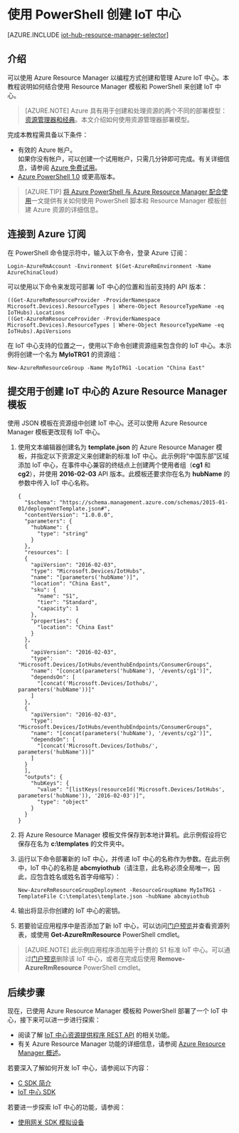 <properties
	pageTitle="使用 Resource Manager 模板和 PowerShell 创建 IoT 中心 | Azure"
	description="遵照本教程开始使用 Resource Manager 模板和 PowerShell 创建 IoT 中心。"
	services="iot-hub"
	documentationCenter=".net"
	authors="dominicbetts"
	manager="timlt"
	editor=""/>  


<tags
     ms.service="iot-hub"
     ms.devlang="multiple"
     ms.topic="article"
     ms.tgt_pltfrm="na"
     ms.workload="na"
     ms.date="09/07/2016"
     wacn.date="12/12/2016"
     ms.author="dobett"/>


# 使用 PowerShell 创建 IoT 中心

[AZURE.INCLUDE [iot-hub-resource-manager-selector](../../includes/iot-hub-resource-manager-selector.md)]

## 介绍

可以使用 Azure Resource Manager 以编程方式创建和管理 Azure IoT 中心。本教程说明如何结合使用 Resource Manager 模板和 PowerShell 来创建 IoT 中心。

> [AZURE.NOTE] Azure 具有用于创建和处理资源的两个不同的部署模型：[资源管理器和经典](/documentation/articles/resource-manager-deployment-model/)。本文介绍如何使用资源管理器部署模型。

完成本教程需具备以下条件：

- 有效的 Azure 帐户。<br/>如果你没有帐户，可以创建一个试用帐户，只需几分钟即可完成。有关详细信息，请参阅 [Azure 免费试用][lnk-free-trial]。
- [Azure PowerShell 1.0][lnk-powershell-install] 或更高版本。

> [AZURE.TIP] [将 Azure PowerShell 与 Azure Resource Manager 配合使用][lnk-powershell-arm]一文提供有关如何使用 PowerShell 脚本和 Resource Manager 模板创建 Azure 资源的详细信息。

## 连接到 Azure 订阅

在 PowerShell 命令提示符中，输入以下命令，登录 Azure 订阅：

```
Login-AzureRmAccount -Environment $(Get-AzureRmEnvironment -Name AzureChinaCloud)
```

可以使用以下命令来发现可部署 IoT 中心的位置和当前支持的 API 版本：

```
((Get-AzureRmResourceProvider -ProviderNamespace Microsoft.Devices).ResourceTypes | Where-Object ResourceTypeName -eq IoTHubs).Locations
((Get-AzureRmResourceProvider -ProviderNamespace Microsoft.Devices).ResourceTypes | Where-Object ResourceTypeName -eq IoTHubs).ApiVersions
```

在 IoT 中心支持的位置之一，使用以下命令创建资源组来包含你的 IoT 中心。本示例将创建一个名为 **MyIoTRG1** 的资源组：

```
New-AzureRmResourceGroup -Name MyIoTRG1 -Location "China East"
```

## 提交用于创建 IoT 中心的 Azure Resource Manager 模板
使用 JSON 模板在资源组中创建 IoT 中心。还可以使用 Azure Resource Manager 模板更改现有 IoT 中心。

1. 使用文本编辑器创建名为 **template.json** 的 Azure Resource Manager 模板，并指定以下资源定义来创建新的标准 IoT 中心。此示例将“中国东部”区域添加 IoT 中心，在事件中心兼容的终结点上创建两个使用者组（**cg1** 和 **cg2**），并使用 **2016-02-03** API 版本。此模板还要求你在名为 **hubName** 的参数中传入 IoT 中心名称。

    ```
    {
      "$schema": "https://schema.management.azure.com/schemas/2015-01-01/deploymentTemplate.json#",
      "contentVersion": "1.0.0.0",
      "parameters": {
        "hubName": {
          "type": "string"
        }
      },
      "resources": [
      {
        "apiVersion": "2016-02-03",
        "type": "Microsoft.Devices/IotHubs",
        "name": "[parameters('hubName')]",
        "location": "China East",
        "sku": {
          "name": "S1",
          "tier": "Standard",
          "capacity": 1
        },
        "properties": {
          "location": "China East"
        }
      },
      {
        "apiVersion": "2016-02-03",
        "type": "Microsoft.Devices/IotHubs/eventhubEndpoints/ConsumerGroups",
        "name": "[concat(parameters('hubName'), '/events/cg1')]",
        "dependsOn": [
          "[concat('Microsoft.Devices/Iothubs/', parameters('hubName'))]"
        ]
      },
      {
        "apiVersion": "2016-02-03",
        "type": "Microsoft.Devices/IotHubs/eventhubEndpoints/ConsumerGroups",
        "name": "[concat(parameters('hubName'), '/events/cg2')]",
        "dependsOn": [
          "[concat('Microsoft.Devices/Iothubs/', parameters('hubName'))]"
        ]
      }
      ],
      "outputs": {
        "hubKeys": {
          "value": "[listKeys(resourceId('Microsoft.Devices/IotHubs', parameters('hubName')), '2016-02-03')]",
          "type": "object"
        }
      }
    }
    ```
2. 将 Azure Resource Manager 模板文件保存到本地计算机。此示例假设将它保存在名为 **c:\\templates** 的文件夹中。
3. 运行以下命令部署新的 IoT 中心，并传递 IoT 中心的名称作为参数。在此示例中，IoT 中心的名称是 **abcmyiothub**（请注意，此名称必须全局唯一，因此，应包含姓名或姓名首字母缩写）：
   
    ```
    New-AzureRmResourceGroupDeployment -ResourceGroupName MyIoTRG1 -TemplateFile C:\templates\template.json -hubName abcmyiothub
    ```

4. 输出将显示你创建的 IoT 中心的密钥。
5. 若要验证应用程序中是否添加了新 IoT 中心，可以访问[门户预览][lnk-azure-portal]并查看资源列表，或使用 **Get-AzureRmResource** PowerShell cmdlet。

> [AZURE.NOTE] 此示例应用程序添加用于计费的 S1 标准 IoT 中心。可以通过[门户预览][lnk-azure-portal]删除该 IoT 中心，或者在完成后使用 **Remove-AzureRmResource** PowerShell cmdlet。

## 后续步骤
现在，已使用 Azure Resource Manager 模板和 PowerShell 部署了一个 IoT 中心，接下来可以进一步进行探索：

- 阅读了解 [IoT 中心资源提供程序 REST API][lnk-rest-api] 的相关功能。
- 有关 Azure Resource Manager 功能的详细信息，请参阅 [Azure Resource Manager 概述][lnk-azure-rm-overview]。

若要深入了解如何开发 IoT 中心，请参阅以下内容：

- [C SDK 简介][lnk-c-sdk]
- [IoT 中心 SDK][lnk-sdks]

若要进一步探索 IoT 中心的功能，请参阅：

- [使用网关 SDK 模拟设备][lnk-gateway]

<!-- Links -->

[lnk-free-trial]: /pricing/1rmb-trial/
[lnk-azure-portal]: https://portal.azure.cn/
[lnk-powershell-install]: /documentation/articles/powershell-install-configure/
[lnk-rest-api]: https://msdn.microsoft.com/zh-cn/library/mt589014.aspx
[lnk-azure-rm-overview]: /documentation/articles/resource-group-overview/
[lnk-powershell-arm]: /documentation/articles/powershell-azure-resource-manager/

[lnk-c-sdk]: /documentation/articles/iot-hub-device-sdk-c-intro/
[lnk-sdks]: /documentation/articles/iot-hub-devguide-sdks/

[lnk-gateway]: /documentation/articles/iot-hub-linux-gateway-sdk-simulated-device/

<!---HONumber=Mooncake_1205_2016-->